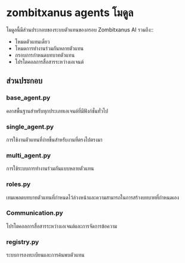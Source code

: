 # zombitxanus agents โมดูล

โมดูลนี้มีส่วนประกอบของระบบตัวแทนของกรอบ Zombitxanus AI รวมถึง::

- โหมดตัวแทนเดี่ยว
- โหมดการทำงานร่วมกันหลายตัวแทน
- กรอบการกำหนดบทบาทตัวแทน
- โปรโตคอลการสื่อสารระหว่างเอเจนต์

## ส่วนประกอบ

### base_agent.py
คลาสพื้นฐานสำหรับทุกประเภทเอเจนต์ที่มีฟังก์ชั่นทั่วไป

### single_agent.py
การใช้งานตัวแทนที่ง่ายขึ้นสำหรับงานที่ตรงไปตรงมา

### multi_agent.py
การใช้ระบบการทำงานร่วมกันแบบหลายตัวแทน

### roles.py
เทมเพลตบทบาทตัวแทนที่กำหนดไว้ล่วงหน้าและความสามารถในการสร้างบทบาทที่กำหนดเอง

### Communication.py
โปรโตคอลการสื่อสารระหว่างเอเจนต์และการจัดการข้อความ

### registry.py
ระบบการลงทะเบียนและการค้นพบตัวแทน